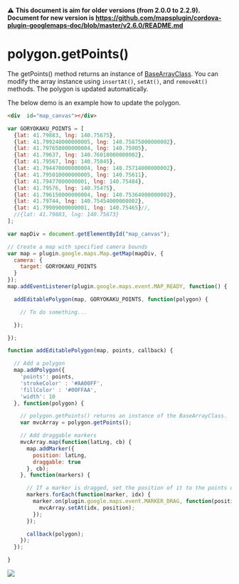 :warning: **This document is aim for older versions (from 2.0.0 to 2.2.9).
Document for new version is https://github.com/mapsplugin/cordova-plugin-googlemaps-doc/blob/master/v2.6.0/README.md**

# polygon.getPoints()

The getPoints() method returns an instance of [BaseArrayClass](../../BaseArrayClass/README.md).
You can modify the array instance using `insertAt()`, `setAt()`, and `removeAt()` methods.
The polygon is updated automatically.

The below demo is an example how to update the polygon.

```html
<div  id="map_canvas"></div>
```

```js
var GORYOKAKU_POINTS = [
  {lat: 41.79883, lng: 140.75675},
  {lat: 41.799240000000005, lng: 140.75875000000002},
  {lat: 41.797650000000004, lng: 140.75905},
  {lat: 41.79637, lng: 140.76018000000002},
  {lat: 41.79567, lng: 140.75845},
  {lat: 41.794470000000004, lng: 140.75714000000002},
  {lat: 41.795010000000005, lng: 140.75611},
  {lat: 41.79477000000001, lng: 140.75484},
  {lat: 41.79576, lng: 140.75475},
  {lat: 41.796150000000004, lng: 140.75364000000002},
  {lat: 41.79744, lng: 140.75454000000002},
  {lat: 41.79909000000001, lng: 140.75465}//,
  //{lat: 41.79883, lng: 140.75673}
];

var mapDiv = document.getElementById("map_canvas");

// Create a map with specified camera bounds
var map = plugin.google.maps.Map.getMap(mapDiv, {
  camera: {
    target: GORYOKAKU_POINTS
  }
});
map.addEventListener(plugin.google.maps.event.MAP_READY, function() {

  addEditablePolygon(map, GORYOKAKU_POINTS, function(polygon) {

    // To do something...

  });

});

function addEditablePolygon(map, points, callback) {

  // Add a polygon
  map.addPolygon({
    'points': points,
    'strokeColor' : '#AA00FF',
    'fillColor' : '#00FFAA',
    'width': 10
  }, function(polygon) {

    // polygon.getPoints() returns an instance of the BaseArrayClass.
    var mvcArray = polygon.getPoints();

    // Add draggable markers
    mvcArray.map(function(latLng, cb) {
      map.addMarker({
        position: latLng,
        draggable: true
      }, cb);
    }, function(markers) {

      // If a marker is dragged, set the position of it to the points of the Polygon.
      markers.forEach(function(marker, idx) {
        marker.on(plugin.google.maps.event.MARKER_DRAG, function(position) {
          mvcArray.setAt(idx, position);
        });
      });

      callback(polygon);
    });
  });

}
```

![](image.gif)
